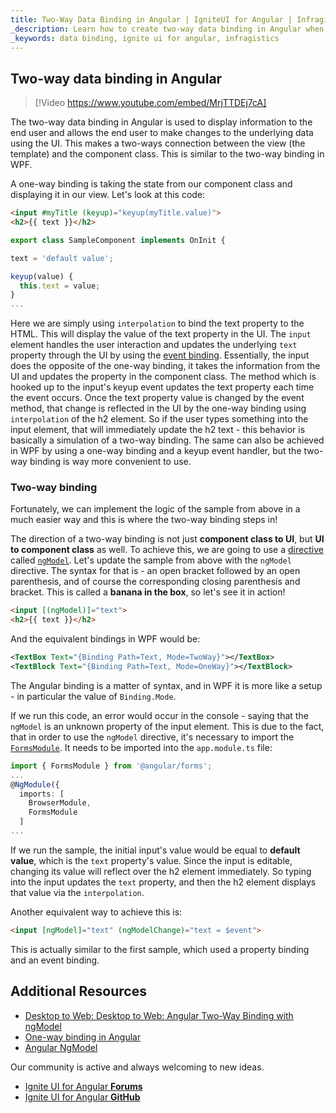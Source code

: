 ```yaml
---
title: Two-Way Data Binding in Angular | IgniteUI for Angular | Infragistics
_description: Learn how to create two-way data binding in Angular when you migrate from WPF to Angular.
_keywords: data binding, ignite ui for angular, infragistics
---
```


## Two-way data binding in Angular

> [!Video https://www.youtube.com/embed/MrjTTDEj7cA]

The two-way data binding in Angular is used to display information to the end user and allows the end user to make changes to the underlying data using the UI. This makes a two-ways connection between the view (the template) and the component class. This is similar to the two-way binding in WPF.

A one-way binding is taking the state from our component class and displaying it in our view. Let's look at this code:
```html
<input #myTitle (keyup)="keyup(myTitle.value)">
<h2>{{ text }}</h2>
```
```typescript
export class SampleComponent implements OnInit {

text = 'default value';

keyup(value) {
  this.text = value;
}
...
```
Here we are simply using `interpolation` to bind the text property to the HTML. This will display the value of the text property in the UI. The `input` element handles the user interaction and updates the underlying `text` property through the UI by using the [event binding](angular_events.md). Essentially, the input does the opposite of the one-way binding, it takes the information from the UI and updates the property in the component class. The method which is hooked up to the input's keyup event updates the text property each time the event occurs. Once the text property value is changed by the event method, that change is reflected in the UI by the one-way binding using `interpolation` of the h2 element. So if the user types something into the input element, that will immediately update the h2 text - this behavior is basically a simulation of a two-way binding. The same can also be achieved in WPF by using a one-way binding and a keyup event handler, but the two-way binding is way more convenient to use.

### Two-way binding

Fortunately, we can implement the logic of the sample from above in a much easier way and this is where the two-way binding steps in!

The direction of a two-way binding is not just **component class to UI**, but **UI to component class** as well. To achieve this, we are going to use a [directive](https://angular.io/api/core/Directive) called [`ngModel`](https://angular.io/api/forms/NgModel). Let's update the sample from above with the `ngModel` directive. The syntax for that is - an open bracket followed by an open parenthesis, and of course the corresponding closing parenthesis and bracket. This is called a **banana in the box**, so let's see it in action!
```html
<input [(ngModel)]="text">
<h2>{{ text }}</h2>
```
And the equivalent bindings in WPF would be:
```xml
<TextBox Text="{Binding Path=Text, Mode=TwoWay}"></TextBox>
<TextBlock Text="{Binding Path=Text, Mode=OneWay}"></TextBlock>
```
The Angular binding is a matter of syntax, and in WPF it is more like a setup - in particular the value of `Binding.Mode`.

If we run this code, an error would occur in the console - saying that the `ngModel` is an unknown property of the input element. This is due to the fact, that in order to use the `ngModel` directive, it's necessary to import the [`FormsModule`](https://angular.io/api/forms/FormsModule). It needs to be imported into the `app.module.ts` file:
```typescript
import { FormsModule } from '@angular/forms';
...
@NgModule({
  imports: [
    BrowserModule,
    FormsModule
  ]
...
``` 
If we run the sample, the initial input's value would be equal to **default value**, which is the `text` property's value. Since the input is editable, changing its value will reflect over the h2 element immediately. So typing into the input updates the `text` property, and then the h2 element displays that value via the `interpolation`.

Another equivalent way to achieve this is:
```html
<input [ngModel]="text" (ngModelChange)="text = $event">
```
This is actually similar to the first sample, which used a property binding and an event binding.


## Additional Resources
* [Desktop to Web: Desktop to Web: Angular Two-Way Binding with ngModel](https://www.youtube.com/watch?v=MrjTTDEj7cA&list=PLG8rj6Rr0BU-AqcJMuwggKy0GMIkjkt3j)
* [One-way binding in Angular](one_way_binding.md)
* [Angular NgModel](https://angular.io/api/forms/NgModel)

<div class="divider--half"></div>
Our community is active and always welcoming to new ideas.

* [Ignite UI for Angular **Forums**](https://www.infragistics.com/community/forums/f/ignite-ui-for-angular)
* [Ignite UI for Angular **GitHub**](https://github.com/IgniteUI/igniteui-angular)
